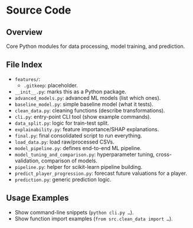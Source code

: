 # Source Code

## Overview
Core Python modules for data processing, model training, and prediction.

## File Index
- `features/`:
  - `.gitkeep`: placeholder.
- `__init__.py`: marks this as a Python package.
- `advanced_models.py`: advanced ML models (list which ones).
- `baseline_model.py`: simple baseline model (what it tests).
- `clean_data.py`: cleaning functions (describe transformations).
- `cli.py`: entry-point CLI tool (show example commands).
- `data_split.py`: logic for train-test split.
- `explainability.py`: feature importance/SHAP explanations.
- `final.py`: final consolidated script to run everything.
- `load_data.py`: load raw/processed CSVs.
- `model_pipeline.py`: defines end-to-end ML pipeline.
- `model_tuning_and_comparison.py`: hyperparameter tuning, cross-validation, comparison of models.
- `pipeline.py`: helper for scikit-learn pipeline building.
- `predict_player_progression.py`: forecast future valuations for a player.
- `prediction.py`: generic prediction logic.

## Usage Examples
- Show command-line snippets (`python cli.py …`).
- Show function import examples (`from src.clean_data import …`).
